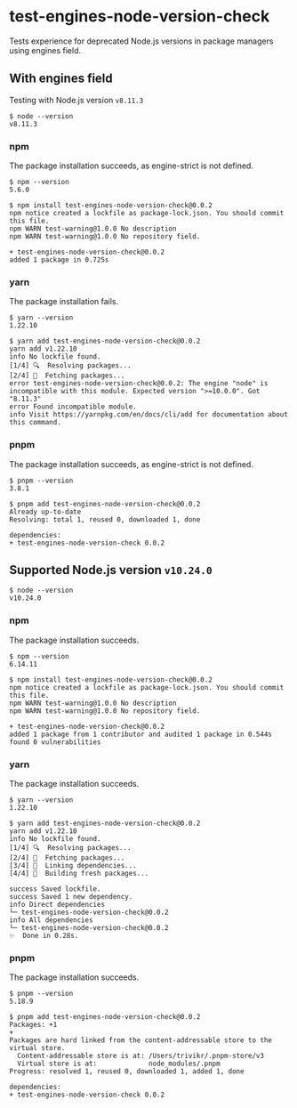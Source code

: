 # test-engines-node-version-check

Tests experience for deprecated Node.js versions in package managers using engines field.

## With engines field

Testing with Node.js version `v8.11.3`

```console
$ node --version
v8.11.3
```

### npm

The package installation succeeds, as engine-strict is not defined.

```console
$ npm --version
5.6.0

$ npm install test-engines-node-version-check@0.0.2
npm notice created a lockfile as package-lock.json. You should commit this file.
npm WARN test-warning@1.0.0 No description
npm WARN test-warning@1.0.0 No repository field.

+ test-engines-node-version-check@0.0.2
added 1 package in 0.725s
```

### yarn

The package installation fails.

```console
$ yarn --version
1.22.10

$ yarn add test-engines-node-version-check@0.0.2
yarn add v1.22.10
info No lockfile found.
[1/4] 🔍  Resolving packages...
[2/4] 🚚  Fetching packages...
error test-engines-node-version-check@0.0.2: The engine "node" is incompatible with this module. Expected version ">=10.0.0". Got "8.11.3"
error Found incompatible module.
info Visit https://yarnpkg.com/en/docs/cli/add for documentation about this command.
```

### pnpm

The package installation succeeds, as engine-strict is not defined.

```console
$ pnpm --version
3.8.1

$ pnpm add test-engines-node-version-check@0.0.2
Already up-to-date
Resolving: total 1, reused 0, downloaded 1, done

dependencies:
+ test-engines-node-version-check 0.0.2
```

## Supported Node.js version `v10.24.0`

```console
$ node --version
v10.24.0
```

### npm

The package installation succeeds.

```console
$ npm --version
6.14.11

$ npm install test-engines-node-version-check@0.0.2
npm notice created a lockfile as package-lock.json. You should commit this file.
npm WARN test-warning@1.0.0 No description
npm WARN test-warning@1.0.0 No repository field.

+ test-engines-node-version-check@0.0.2
added 1 package from 1 contributor and audited 1 package in 0.544s
found 0 vulnerabilities
```

### yarn

The package installation succeeds.

```console
$ yarn --version
1.22.10

$ yarn add test-engines-node-version-check@0.0.2
yarn add v1.22.10
info No lockfile found.
[1/4] 🔍  Resolving packages...
[2/4] 🚚  Fetching packages...
[3/4] 🔗  Linking dependencies...
[4/4] 🔨  Building fresh packages...

success Saved lockfile.
success Saved 1 new dependency.
info Direct dependencies
└─ test-engines-node-version-check@0.0.2
info All dependencies
└─ test-engines-node-version-check@0.0.2
✨  Done in 0.28s.
```

### pnpm

The package installation succeeds.

```console
$ pnpm --version
5.18.9

$ pnpm add test-engines-node-version-check@0.0.2
Packages: +1
+
Packages are hard linked from the content-addressable store to the virtual store.
  Content-addressable store is at: /Users/trivikr/.pnpm-store/v3
  Virtual store is at:             node_modules/.pnpm
Progress: resolved 1, reused 0, downloaded 1, added 1, done

dependencies:
+ test-engines-node-version-check 0.0.2
```
